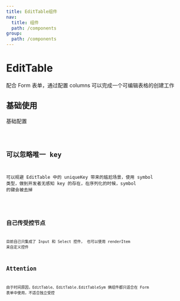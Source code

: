 ```yaml
---
title: EditTable组件
nav:
  title: 组件
  path: /components
group:
  path: /components
---
```


# EditTable

配合 Form 表单，通过配置 columns 可以完成一个可编辑表格的创建工作

## 基础使用

基础配置

<code src="./demos/index.tsx" />

## 可以忽略唯一 key

可以规避 EditTable 中的 uniqueKey 带来的尴尬场景，使用 symbol 类型，做到开发者无感知 key 的存在，在序列化的时候，symbol 的键会被去掉

<code src="./demos/others.tsx" />

## 自己传受控节点

目前自己只集成了 Input 和 Select 控件， 也可以使用 renderItem 来自定义控件

## Attention

由于时间原因，EditTable、EditTable.EditTableSym 俩组件都只适合在 Form 表单中使用，不适合独立受控

<code src="./demos/self.tsx" />

<API></API>
